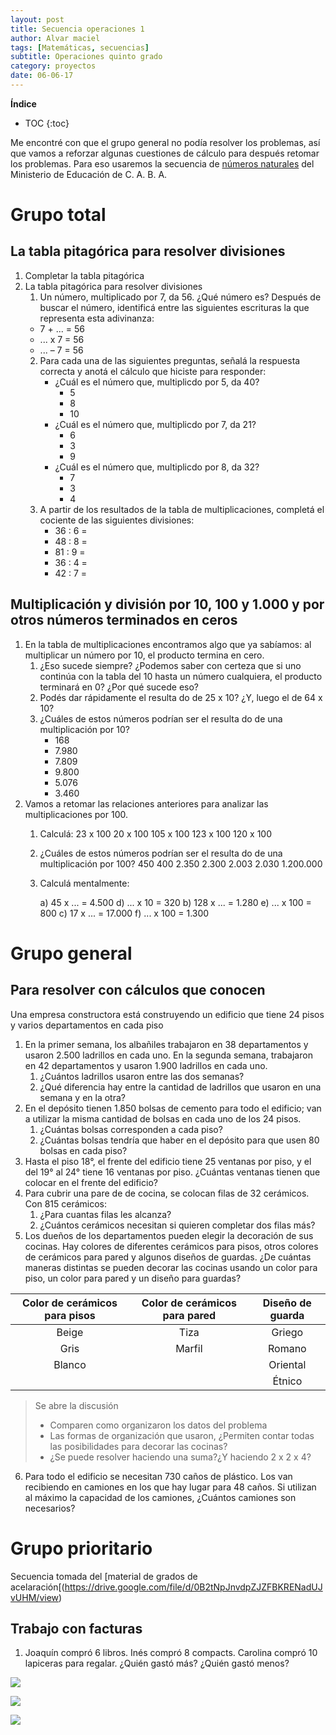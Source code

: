 ```yaml
---
layout: post
title: Secuencia operaciones 1
author: Alvar maciel
tags: [Matemáticas, secuencias]
subtitle: Operaciones quinto grado
category: proyectos
date: 06-06-17
---
```

**Índice**
* TOC
{:toc}

Me encontré con que el grupo general no podía resolver los problemas, así que vamos a reforzar algunas cuestiones de cálculo para después retomar los problemas. Para eso usaremos la secuencia de [números naturales](http://buenosaires.gob.ar/areas/educacion/curricula/pdf/numeros-naturales_web.pdf) del Ministerio de Educación de C. A. B. A.

# Grupo total
## La tabla pitagórica para resolver divisiones
1. Completar la tabla pitagórica
2. La tabla pitagórica para resolver divisiones
   1. Un  número, multiplicado por 7, da 56. ¿Qué número es?
	  Después de buscar el número, identificá entre las siguientes escrituras la que representa esta adivinanza:
     - 7 + ... = 56
	 - ... x 7 = 56
	 - ... – 7 = 56
   2. Para cada una de las siguientes preguntas, señalá la respuesta correcta y anotá el cálculo que hiciste para responder:
	  - ¿Cuál es el número que, multiplicdo por 5, da 40?
		- 5
		- 8
		- 10
	  - ¿Cuál es el número que, multiplicdo por 7, da 21?
		- 6
		- 3
		- 9
	  - ¿Cuál es el número que, multiplicdo por 8, da 32?
		- 7
		- 3
		- 4
   3. A partir de los resultados de la tabla de multiplicaciones,  completá  el  cociente  de  las siguientes divisiones: 
	  * 36 : 6 =
	  * 48 : 8 =
	  * 81 : 9 =
	  * 36 : 4 =
	  * 42 : 7 =
## Multiplicación y división por 10, 100 y 1.000 y por otros números terminados en ceros

1. En la tabla de multiplicaciones encontramos algo que ya sabíamos: al multiplicar un número por 10, el producto termina en cero. 
   1. ¿Eso sucede siempre? ¿Podemos saber con certeza que si uno continúa con la tabla del 10 hasta un número cualquiera, el producto terminará en 0? ¿Por qué sucede eso?
   2. Podés dar rápidamente el resulta do de 25 x 10? ¿Y, luego el de 64 x 10?
   3. ¿Cuáles de estos números podrían ser el resulta do de una multiplicación por 10?
	  - 168 
	  - 7.980
	  - 7.809 
	  - 9.800 
	  - 5.076 
	  - 3.460
2. Vamos a retomar las relaciones anteriores para analizar las multiplicaciones por 100.
   1. Calculá:
	  23 x 100          20 x 100          105 x 100          123 x 100          120 x 100
   2. ¿Cuáles de estos números podrían ser el resulta do de una multiplicación por 100?
	  450          400          2.350          2.300          2.003          2.030          1.200.000
   3. Calculá mentalmente:
	  
	  a)  45 x ... = 4.500              d)  ... x 10 = 320
	  b)  128 x ... = 1.280             e)  ... x 100 = 800
      c)  17 x ... = 17.000             f)  ... x 100 = 1.300
   
   
   
   
# Grupo general
## Para resolver con cálculos que conocen
Una empresa constructora está construyendo un edificio que tiene 24 pisos y varios departamentos en cada piso

1. En la primer semana, los albañiles trabajaron en 38 departamentos y usaron 2.500 ladrillos en cada uno. En la segunda semana, trabajaron en 42 departamentos y usaron 1.900 ladrillos en cada uno.
    1. ¿Cuántos ladrillos usaron entre las dos semanas?
    2. ¿Qué diferencia hay entre la cantidad de ladrillos que usaron en una semana y en la otra?
2. En el depósito tienen 1.850 bolsas de cemento para todo el edificio; van a utilizar la misma cantidad de bolsas en cada uno de los 24 pisos.
    1. ¿Cuántas bolsas corresponden a cada piso?
    2. ¿Cuántas bolsas tendría que haber en el depósito para que usen 80 bolsas en cada piso?
3. Hasta el piso 18°, el frente del edificio tiene 25 ventanas por piso, y el del 19° al 24° tiene 16 ventanas por piso. ¿Cuántas ventanas tienen que colocar en el frente del edificio?
4. Para cubrir una pare de de cocina, se colocan filas de 32 cerámicos. Con 815 cerámicos:
    1. ¿Para cuantas filas les alcanza?
    2. ¿Cuántos cerámicos necesitan si quieren completar dos filas más?
5. Los dueños de los departamentos pueden elegir la decoración de sus cocinas. Hay colores de diferentes cerámicos para pisos, otros colores de cerámicos para pared y algunos diseños de guardas. ¿De cuántas maneras distintas se pueden decorar las cocinas usando un color para piso, un color para pared y un diseño para guardas?

|Color de cerámicos para pisos|Color de cerámicos para pared| Diseño de guarda|
|:---------------------------:|:---------------------------:|:---------------:|
|Beige|Tiza|Griego|
|Gris|Marfil|Romano|
|Blanco||Oriental|
|||Étnico|

>Se abre la discusión
>- Comparen como organizaron los datos del problema
>- Las formas de organización que usaron, ¿Permiten contar todas las posibilidades para decorar las cocinas?
>- ¿Se puede resolver haciendo una suma?¿Y haciendo 2 x 2 x 4?

6. Para todo el edificio se necesitan 730 caños de plástico. Los van recibiendo en camiones en los que hay lugar para 48 caños. Si utilizan al máximo la capacidad de los camiones, ¿Cuántos camiones son necesarios?

# Grupo prioritario
 Secuencia tomada del [material de grados de acelaración[(https://drive.google.com/file/d/0B2tNpJnvdpZJZFBKRENadUJvUHM/view)

## Trabajo con facturas

1. Joaquín compró 6 libros. Inés compró 8 compacts. Carolina compró 10 lapiceras para regalar. ¿Quién gastó más? ¿Quién gastó menos?

![]({{site.url}}{{site.baseurl}}/assets/Mate/Seleccion_28.png)



![]({{site.url}}{{site.baseurl}}/assets/Mate/Seleccion_28.png)




![]({{site.url}}{{site.baseurl}}/assets/Mate/Seleccion_28.png)



